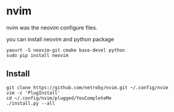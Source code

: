 # nvim

nvim was the neovim configure files.

you can install neovim and python package 

```
yaourt -S neovim-git cmake base-devel python
sudo pip install neovim
```

## Install


```
git clone https://github.com/netroby/nvim.git ~/.config/nvim
vim -c 'PlugInstall'
cd ~/.config/nvim/plugged/YouCompleteMe
./install.py --all
```
